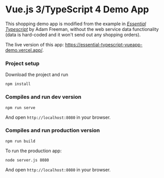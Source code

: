 # Vue.js 3/TypeScript 4 Demo App

This shopping demo app is modified from the example in <i>[Essential Typescript](https://github.com/Apress/essential-typescript-4)</i> by Adam Freeman, without the web service data functionality (data is hard-coded and it won't send out any shopping orders).

The live version of this app: https://essential-typescript-vueapp-demo.vercel.app/.

### Project setup

Download the project and run

```npm install```

### Compiles and run dev version

```
npm run serve
```

And open ```http://localhost:8080``` in your browser.

### Compiles and run production version

```
npm run build
```

To run the production app:

```
node server.js 8080
```

And open ```http://localhost:8080``` in your browser.
